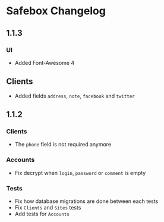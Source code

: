 # Safebox Changelog

## 1.1.3

### UI
- Added Font-Awesome 4

## Clients
- Added fields `address`, `note`, `facebook` and `twitter`

## 1.1.2

### Clients
- The `phone` field is not required anymore

### Accounts
- Fix decrypt when `login`, `password` or `comment` is empty

### Tests
- Fix how database migrations are done between each tests
- Fix `Clients` and `Sites` tests
- Add tests for `Accounts`